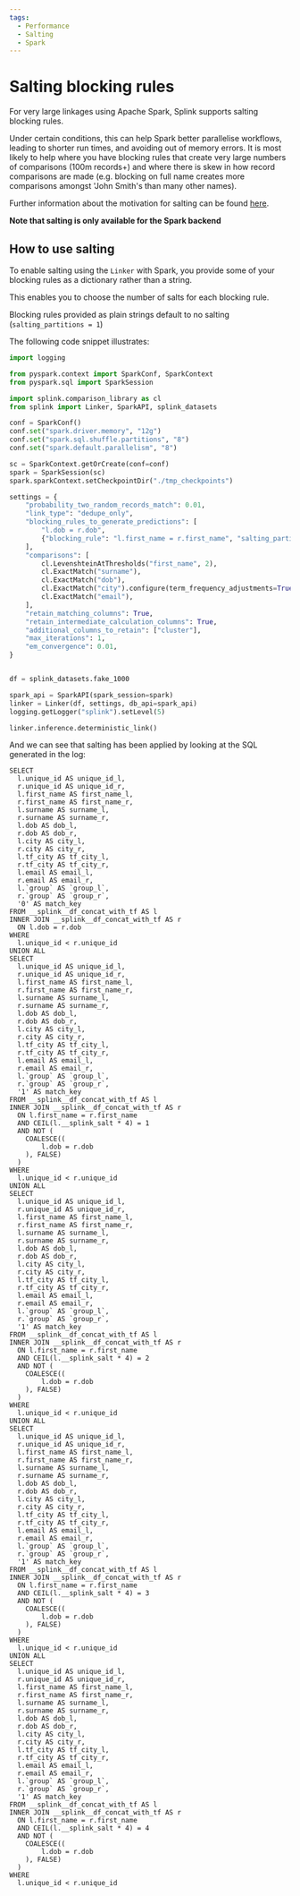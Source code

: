 ```yaml
---
tags:
  - Performance
  - Salting
  - Spark
---
```


# Salting blocking rules

For very large linkages using Apache Spark, Splink supports salting blocking rules.

Under certain conditions, this can help Spark better parallelise workflows, leading to shorter run times, and avoiding out of memory errors. It is most likely to help where you have blocking rules that create very large numbers of comparisons (100m records+) and where there is skew in how record comparisons are made (e.g. blocking on full name creates more comparisons amongst 'John Smith's than many other names).

Further information about the motivation for salting can be found [here](https://github.com/moj-analytical-services/splink/issues/527).

**Note that salting is only available for the Spark backend**

## How to use salting

To enable salting using the `Linker` with Spark, you provide some of your blocking rules as a dictionary rather than a string.

This enables you to choose the number of salts for each blocking rule.

Blocking rules provided as plain strings default to no salting (`salting_partitions = 1`)

The following code snippet illustrates:

```py
import logging

from pyspark.context import SparkConf, SparkContext
from pyspark.sql import SparkSession

import splink.comparison_library as cl
from splink import Linker, SparkAPI, splink_datasets

conf = SparkConf()
conf.set("spark.driver.memory", "12g")
conf.set("spark.sql.shuffle.partitions", "8")
conf.set("spark.default.parallelism", "8")

sc = SparkContext.getOrCreate(conf=conf)
spark = SparkSession(sc)
spark.sparkContext.setCheckpointDir("./tmp_checkpoints")

settings = {
    "probability_two_random_records_match": 0.01,
    "link_type": "dedupe_only",
    "blocking_rules_to_generate_predictions": [
        "l.dob = r.dob",
        {"blocking_rule": "l.first_name = r.first_name", "salting_partitions": 4},
    ],
    "comparisons": [
        cl.LevenshteinAtThresholds("first_name", 2),
        cl.ExactMatch("surname"),
        cl.ExactMatch("dob"),
        cl.ExactMatch("city").configure(term_frequency_adjustments=True),
        cl.ExactMatch("email"),
    ],
    "retain_matching_columns": True,
    "retain_intermediate_calculation_columns": True,
    "additional_columns_to_retain": ["cluster"],
    "max_iterations": 1,
    "em_convergence": 0.01,
}


df = splink_datasets.fake_1000

spark_api = SparkAPI(spark_session=spark)
linker = Linker(df, settings, db_api=spark_api)
logging.getLogger("splink").setLevel(5)

linker.inference.deterministic_link()
```

And we can see that salting has been applied by looking at the SQL generated in the log:

```
SELECT
  l.unique_id AS unique_id_l,
  r.unique_id AS unique_id_r,
  l.first_name AS first_name_l,
  r.first_name AS first_name_r,
  l.surname AS surname_l,
  r.surname AS surname_r,
  l.dob AS dob_l,
  r.dob AS dob_r,
  l.city AS city_l,
  r.city AS city_r,
  l.tf_city AS tf_city_l,
  r.tf_city AS tf_city_r,
  l.email AS email_l,
  r.email AS email_r,
  l.`group` AS `group_l`,
  r.`group` AS `group_r`,
  '0' AS match_key
FROM __splink__df_concat_with_tf AS l
INNER JOIN __splink__df_concat_with_tf AS r
  ON l.dob = r.dob
WHERE
  l.unique_id < r.unique_id
UNION ALL
SELECT
  l.unique_id AS unique_id_l,
  r.unique_id AS unique_id_r,
  l.first_name AS first_name_l,
  r.first_name AS first_name_r,
  l.surname AS surname_l,
  r.surname AS surname_r,
  l.dob AS dob_l,
  r.dob AS dob_r,
  l.city AS city_l,
  r.city AS city_r,
  l.tf_city AS tf_city_l,
  r.tf_city AS tf_city_r,
  l.email AS email_l,
  r.email AS email_r,
  l.`group` AS `group_l`,
  r.`group` AS `group_r`,
  '1' AS match_key
FROM __splink__df_concat_with_tf AS l
INNER JOIN __splink__df_concat_with_tf AS r
  ON l.first_name = r.first_name
  AND CEIL(l.__splink_salt * 4) = 1
  AND NOT (
    COALESCE((
        l.dob = r.dob
    ), FALSE)
  )
WHERE
  l.unique_id < r.unique_id
UNION ALL
SELECT
  l.unique_id AS unique_id_l,
  r.unique_id AS unique_id_r,
  l.first_name AS first_name_l,
  r.first_name AS first_name_r,
  l.surname AS surname_l,
  r.surname AS surname_r,
  l.dob AS dob_l,
  r.dob AS dob_r,
  l.city AS city_l,
  r.city AS city_r,
  l.tf_city AS tf_city_l,
  r.tf_city AS tf_city_r,
  l.email AS email_l,
  r.email AS email_r,
  l.`group` AS `group_l`,
  r.`group` AS `group_r`,
  '1' AS match_key
FROM __splink__df_concat_with_tf AS l
INNER JOIN __splink__df_concat_with_tf AS r
  ON l.first_name = r.first_name
  AND CEIL(l.__splink_salt * 4) = 2
  AND NOT (
    COALESCE((
        l.dob = r.dob
    ), FALSE)
  )
WHERE
  l.unique_id < r.unique_id
UNION ALL
SELECT
  l.unique_id AS unique_id_l,
  r.unique_id AS unique_id_r,
  l.first_name AS first_name_l,
  r.first_name AS first_name_r,
  l.surname AS surname_l,
  r.surname AS surname_r,
  l.dob AS dob_l,
  r.dob AS dob_r,
  l.city AS city_l,
  r.city AS city_r,
  l.tf_city AS tf_city_l,
  r.tf_city AS tf_city_r,
  l.email AS email_l,
  r.email AS email_r,
  l.`group` AS `group_l`,
  r.`group` AS `group_r`,
  '1' AS match_key
FROM __splink__df_concat_with_tf AS l
INNER JOIN __splink__df_concat_with_tf AS r
  ON l.first_name = r.first_name
  AND CEIL(l.__splink_salt * 4) = 3
  AND NOT (
    COALESCE((
        l.dob = r.dob
    ), FALSE)
  )
WHERE
  l.unique_id < r.unique_id
UNION ALL
SELECT
  l.unique_id AS unique_id_l,
  r.unique_id AS unique_id_r,
  l.first_name AS first_name_l,
  r.first_name AS first_name_r,
  l.surname AS surname_l,
  r.surname AS surname_r,
  l.dob AS dob_l,
  r.dob AS dob_r,
  l.city AS city_l,
  r.city AS city_r,
  l.tf_city AS tf_city_l,
  r.tf_city AS tf_city_r,
  l.email AS email_l,
  r.email AS email_r,
  l.`group` AS `group_l`,
  r.`group` AS `group_r`,
  '1' AS match_key
FROM __splink__df_concat_with_tf AS l
INNER JOIN __splink__df_concat_with_tf AS r
  ON l.first_name = r.first_name
  AND CEIL(l.__splink_salt * 4) = 4
  AND NOT (
    COALESCE((
        l.dob = r.dob
    ), FALSE)
  )
WHERE
  l.unique_id < r.unique_id
```
